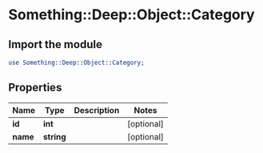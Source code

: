 # Something::Deep::Object::Category

## Import the module
```perl
use Something::Deep::Object::Category;
```

## Properties
Name | Type | Description | Notes
------------ | ------------- | ------------- | -------------
**id** | **int** |  | [optional] 
**name** | **string** |  | [optional] 


